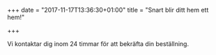 +++
date = "2017-11-17T13:36:30+01:00"
title = "Snart blir ditt hem ett hem!"

+++

Vi kontaktar dig inom 24 timmar för att bekräfta din beställning.